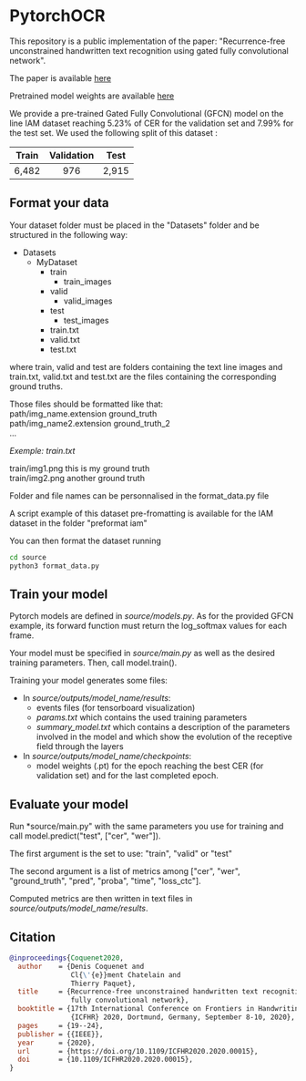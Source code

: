 # PytorchOCR

This repository is a public implementation of the paper: "Recurrence-free unconstrained handwritten text recognition using gated fully convolutional network".

The paper is available [here](https://www.researchgate.net/publication/346563118_Recurrence-free_unconstrained_handwritten_text_recognition_using_gated_fully_convolutional_network)

Pretrained model weights are available [here](https://git.litislab.fr/dcoquenet/linepytorchocr) 

We provide a pre-trained Gated Fully Convolutional (GFCN) model on the line IAM dataset reaching 5.23% of CER for the validation set and 7.99% for the test set. We used the following split of this dataset :

| Train | Validation | Test |
|:----:|:----:|:----:|
| 6,482| 976 | 2,915 |

## Format your data
Your dataset folder must be placed in the "Datasets" folder and be structured in the following way:
* Datasets
    * MyDataset
        * train
            * train_images
        * valid
            * valid_images
        * test
            * test_images
        * train.txt
        * valid.txt
        * test.txt
        
where train, valid and test are folders containing the text line images and train.txt, valid.txt and test.txt are the 
files containing the corresponding ground truths.

Those files should be formatted like that: <br/>
path/img_name.extension ground_truth <br/>
path/img_name2.extension ground_truth_2 <br/>
...


*Exemple: train.txt*

train/img1.png this is my ground truth <br/>
train/img2.png another ground truth <br/>


Folder and file names can be personnalised in the format_data.py file

A script example of this dataset pre-fromatting is available for the IAM dataset in the folder "preformat iam"

You can then format the dataset running 
```bash
cd source
python3 format_data.py
```


## Train your model
Pytorch models are defined in *source/models.py*.
As for the provided GFCN example, its forward function must return the log_softmax values for each frame.

Your model must be specified in *source/main.py* as well as the desired training parameters. Then, call model.train().

Training your model generates some files:
* In *source/outputs/model_name/results*:
    * events files (for tensorboard visualization)
    * *params.txt* which contains the used training parameters
    * *summary_model.txt* which contains a description of the parameters involved in the model 
    and which show the evolution of the receptive field through the layers
* In *source/outputs/model_name/checkpoints*:
    * model weights (.pt) for the epoch reaching the best CER (for validation set) and for the last completed epoch.

## Evaluate your model
Run *source/main.py" with the same parameters you use for training and call model.predict("test", ["cer", "wer"]).

The first argument is the set to use: "train", "valid" or "test"

The second argument is a list of metrics among ["cer", "wer", "ground_truth", "pred", "proba", "time", "loss_ctc"].

Computed metrics are then written in text files in *source/outputs/model_name/results*.

## Citation

```bibtex
@inproceedings{Coquenet2020,
  author    = {Denis Coquenet and
               Cl{\'{e}}ment Chatelain and
               Thierry Paquet},
  title     = {Recurrence-free unconstrained handwritten text recognition using gated
               fully convolutional network},
  booktitle = {17th International Conference on Frontiers in Handwriting Recognition,
               {ICFHR} 2020, Dortmund, Germany, September 8-10, 2020},
  pages     = {19--24},
  publisher = {{IEEE}},
  year      = {2020},
  url       = {https://doi.org/10.1109/ICFHR2020.2020.00015},
  doi       = {10.1109/ICFHR2020.2020.00015},
}
```

